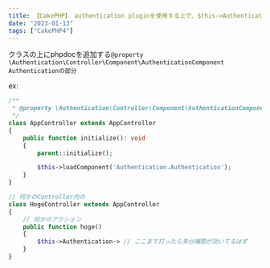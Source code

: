 ```yaml
---
title: 【CakePHP】 authentication pluginを使用する上で、$this->Authenticationの補完機能を効かす
date: "2023-01-13"
tags: ["CakePHP4"]
---
```


クラスの上にphpdocを追加する`@property \Authentication\Controller\Component\AuthenticationComponent Authenticationの部分`

ex:
```php
/**
 * @property \Authentication\Controller\Component\AuthenticationComponent Authentication
 */
class AppController extends AppController
{
    public function initialize(): void
    {
        parent::initialize();

        $this->loadComponent('Authentication.Authentication');
    }
}
```

```php
// 何かのController内の
class HogeController extends AppController
{
    // 何かのアクション
    public function hoge()
    {
        $this->Authentication-> // ここまで打ったら多分補間が効いてるはず
    }
}
```